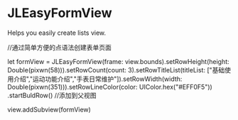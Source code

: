 # JLEasyFormView
Helps you easily create lists view.

//通过简单方便的点语法创建表单页面

let formView = JLEasyFormView(frame: view.bounds).setRowHeight(height: Double(pixwn(58))).setRowCount(count: 3).setRowTitleList(titleList: ["基础使用介绍","运动功能介绍","手表日常维护"]).setRowWidth(width: Double(pixwn(351))).setRowLineColor(color: UIColor.hex("#EFF0F5")) .startBuldRow()
//添加到父视图

view.addSubview(formView)
